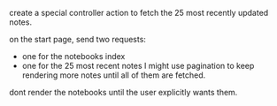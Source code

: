 create a special controller action to fetch the 25 most recently updated
notes.

on the start page, send two requests:
* one for the notebooks index
* one for the 25 most recent notes
I might use pagination to keep  rendering more notes until all of them
are fetched.

dont render the notebooks until the user explicitly wants them.

